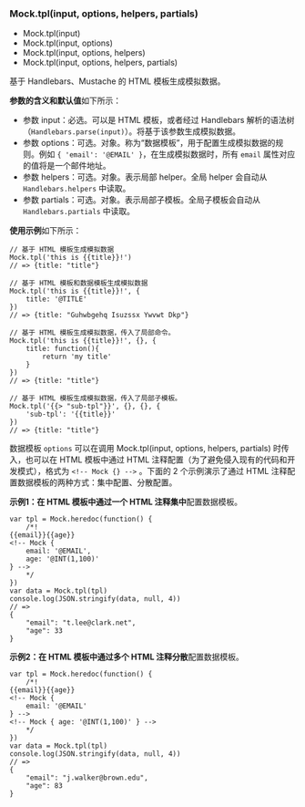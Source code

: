 ### Mock.tpl(input, options, helpers, partials)

* Mock.tpl(input)
* Mock.tpl(input, options)
* Mock.tpl(input, options, helpers)
* Mock.tpl(input, options, helpers, partials)

基于 Handlebars、Mustache 的 HTML 模板生成模拟数据。

**参数的含义和默认值**如下所示：

* 参数 input：必选。可以是 HTML 模板，或者经过 Handlebars 解析的语法树（`Handlebars.parse(input)`）。将基于该参数生成模拟数据。
* 参数 options：可选。对象。称为“数据模板”，用于配置生成模拟数据的规则。例如 `{ 'email': '@EMAIL' }`，在生成模拟数据时，所有 `email` 属性对应的值将是一个邮件地址。
* 参数 helpers：可选。对象。表示局部 helper。全局 helper 会自动从 `Handlebars.helpers` 中读取。
* 参数 partials：可选。对象。表示局部子模板。全局子模板会自动从 `Handlebars.partials` 中读取。

**使用示例**如下所示：

    // 基于 HTML 模板生成模拟数据
    Mock.tpl('this is {{title}}!')
    // => {title: "title"}
    
    // 基于 HTML 模板和数据模板生成模拟数据
    Mock.tpl('this is {{title}}!', {
        title: '@TITLE'
    })
    // => {title: "Guhwbgehq Isuzssx Ywvwt Dkp"}
    
    // 基于 HTML 模板生成模拟数据，传入了局部命令。
    Mock.tpl('this is {{title}}!', {}, {
        title: function(){
            return 'my title'
        }
    })
    // => {title: "title"}
    
    // 基于 HTML 模板生成模拟数据，传入了局部子模板。
    Mock.tpl('{{> "sub-tpl"}}', {}, {}, {
        'sub-tpl': '{{title}}'
    })
    // => {title: "title"}

数据模板 `options` 可以在调用 Mock.tpl(input, options, helpers, partials) 时传入，也可以在 HTML 模板中通过 HTML 注释配置（为了避免侵入现有的代码和开发模式），格式为 `<!-- Mock {} -->` 。下面的 2 个示例演示了通过 HTML 注释配置数据模板的两种方式：集中配置、分散配置。
    
**示例1：**在 HTML 模板中通过一个 HTML 注释**集中**配置数据模板。

    var tpl = Mock.heredoc(function() {
        /*!
    {{email}}{{age}}
    <!-- Mock { 
        email: '@EMAIL',
        age: '@INT(1,100)'
    } -->
        */
    })
    var data = Mock.tpl(tpl)
    console.log(JSON.stringify(data, null, 4))
    // =>
    {
        "email": "t.lee@clark.net",
        "age": 33
    }

**示例2：**在 HTML 模板中通过多个 HTML 注释**分散**配置数据模板。

    var tpl = Mock.heredoc(function() {
        /*!
    {{email}}{{age}}
    <!-- Mock { 
        email: '@EMAIL'
    } -->
    <!-- Mock { age: '@INT(1,100)' } -->
        */
    })
    var data = Mock.tpl(tpl)
    console.log(JSON.stringify(data, null, 4))
    // =>
    {
        "email": "j.walker@brown.edu",
        "age": 83
    }
